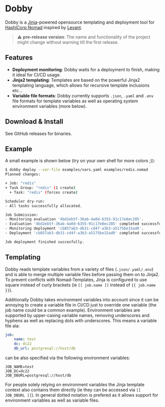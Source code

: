 # Dobby

Dobby is a [Jinja](https://jinja.palletsprojects.com/)-powered opensource templating and deployment tool for [HashiCorp Nomad](https://www.nomadproject.io/) inspired by [Levant](https://github.com/jrasell/levant).

> :warning: **pre-release version**: The name and functionality of the project might change without warning till the first release.

## Features

* **Deployment monitoring**: Dobby waits for a deployment to finish, making it ideal for CI/CD usage.
* **Jinja2 templating**: Templates are based on the powerful Jinja2 templating language, which allows for recursive template inclusions etc...
* **Variable file formats**: Dobby currently supports `.json`, `.yaml` and `.env` file formats for template variables as well as operating system environment variables (more below).

## Download & Install

See GitHub releases for binaries.

## Example

A small example is shown below (try on your own shell for more colors ;)):

```bash
$ dobby deploy --var-file examples/vars.yaml examples/redis.nomad
Planned changes:

+ Job: "redis"
+ Task Group: "redis" (1 create)
  + Task: "redis" (forces create)

Scheduler dry-run:
- All tasks successfully allocated.

Job Submission:
- Monitoring evaluation '4bd2eb5f-36ab-4a0d-6355-91c17e8ec205'.
- Evaluation '4bd2eb5f-36ab-4a0d-6355-91c17e8ec205' completed successfully.
- Monitoring deployment 'cb857ab3-db31-cd4f-a3b3-a5175be15ad0'.
- Deployment 'cb857ab3-db31-cd4f-a3b3-a5175be15ad0' completed successfully.

Job deployment finished succesfully.

```

## Templating

Dobby reads template variables from a variety of files (`.json/.yaml/.env`) and is able to merge multiple variable files before passing them on to Jinja2. To prevent conflicts with Nomad-Templates, Jinja is configured to use square instead of curly brackets (ie `[[ job.name ]]` instead of `{{ job.name }}`).

Additionally Dobby takes environment variables into account since it can be annoying to create a variable file in CI/CD just to override one variable (the job name could be a common example). Environment variables are supported by upper-casing variable names, removing underscores and hyphens as well as replacing dots with underscores. This means a variable file ala:

```yaml
job:
    name: test
    dc: dc22
    db_url: postgresql://host/db
```

can be also specified via the following environment variables:

```
JOB_NAME=test
JOB_DC=dc22
JOB_DBURL=postgresql://host/db
```

For people solely relying on environment variables the Jinja template context also contains them directly (ie they can be accessed via `[[ JOB_DBURL ]]`). In general dotted notation is prefered as it allows support for environment variables as well as variable files.
